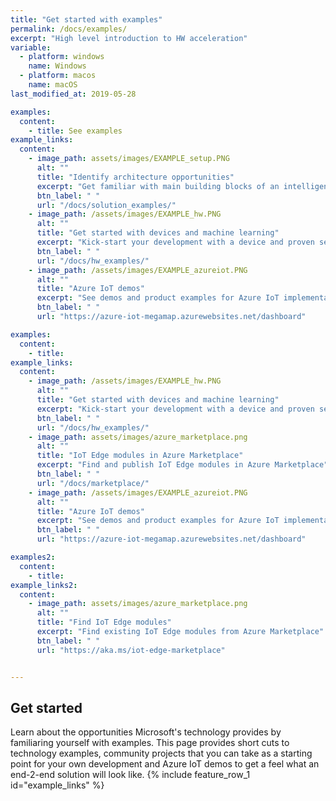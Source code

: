 ```yaml
---
title: "Get started with examples"
permalink: /docs/examples/
excerpt: "High level introduction to HW acceleration"
variable:
  - platform: windows
    name: Windows
  - platform: macos
    name: macOS
last_modified_at: 2019-05-28

examples:
  content:
    - title: See examples
example_links:
  content:
    - image_path: assets/images/EXAMPLE_setup.PNG
      alt: ""
      title: "Identify architecture opportunities"
      excerpt: "Get familiar with main building blocks of an intelligent edge solutions and get familiar with high level hardware architecture options"
      btn_label: " "
      url: "/docs/solution_examples/"
    - image_path: /assets/images/EXAMPLE_hw.PNG
      alt: ""
      title: "Get started with devices and machine learning"
      excerpt: "Kick-start your development with a device and proven setup for machine learning."
      btn_label: " "
      url: "/docs/hw_examples/"
    - image_path: /assets/images/EXAMPLE_azureiot.PNG
      alt: ""
      title: "Azure IoT demos"
      excerpt: "See demos and product examples for Azure IoT implementations"
      btn_label: " "
      url: "https://azure-iot-megamap.azurewebsites.net/dashboard"     

examples:
  content:
    - title: 
example_links:
  content:
    - image_path: /assets/images/EXAMPLE_hw.PNG
      alt: ""
      title: "Get started with devices and machine learning"
      excerpt: "Kick-start your development with a device and proven setup for machine learning."
      btn_label: " "
      url: "/docs/hw_examples/"
    - image_path: assets/images/azure_marketplace.png
      alt: ""
      title: "IoT Edge modules in Azure Marketplace"
      excerpt: "Find and publish IoT Edge modules in Azure Marketplace"
      btn_label: " "
      url: "/docs/marketplace/"
    - image_path: /assets/images/EXAMPLE_azureiot.PNG
      alt: ""
      title: "Azure IoT demos"
      excerpt: "See demos and product examples for Azure IoT implementations"
      btn_label: " "
      url: "https://azure-iot-megamap.azurewebsites.net/dashboard"     

examples2:
  content:
    - title: 
example_links2:
  content:
    - image_path: assets/images/azure_marketplace.png
      alt: ""
      title: "Find IoT Edge modules"
      excerpt: "Find existing IoT Edge modules from Azure Marketplace"
      btn_label: " "
      url: "https://aka.ms/iot-edge-marketplace"


---
```


## Get started

Learn about the opportunities Microsoft's technology provides by familiaring yourself with examples. This page provides short cuts to technology examples, community projects that you can take as a starting point for your own development and Azure IoT demos to get a feel what an end-2-end solution will look like.
{% include feature_row_1 id="example_links" %}
<!-- {% include feature_row_1 id="example_links2" %} -->